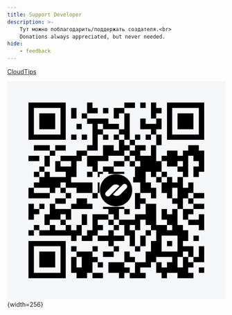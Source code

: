 ```yaml
---
title: Support Developer
description: >-
    Тут можно поблагодарить/поддержать создателя.<br>
    Donations always appreciated, but never needed.
hide:
    - feedback
---
```


[CloudTips](https://pay.cloudtips.ru/p/5587246e)

![t](qrCode.jpg){width=256}

